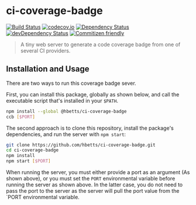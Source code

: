 # ci-coverage-badge

[![Build Status](https://snap-ci.com/hbetts/ci-coverage-badge/branch/master/build_image)](https://snap-ci.com/hbetts/ci-coverage-badge/branch/master)
[![codecov.io](https://codecov.io/github/hbetts/ci-coverage-badge/coverage.svg?branch=master)](https://codecov.io/github/hbetts/ci-coverage-badge?branch=master)
[![Dependency Status](https://david-dm.org/hbetts/ci-coverage-badge.svg)](https://david-dm.org/hbetts/ci-coverage-badge)
[![devDependency Status](https://david-dm.org/hbetts/ci-coverage-badge/dev-status.svg)](https://david-dm.org/hbetts/ci-coverage-badge#info=devDependencies)
[![Commitizen friendly](https://img.shields.io/badge/commitizen-friendly-brightgreen.svg)](http://commitizen.github.io/cz-cli/)

> A tiny web server to generate a code coverage badge from one of several CI providers.

## Installation and Usage

There are two ways to run this coverage badge sever.

First, you can install this package, globally as shown below, and call the executable script that's installed in your `$PATH`.

```bash
npm install --global @hbetts/ci-coverage-badge
ccb [$PORT]
```

The second approach is to clone this repository, install the package's dependencies, and run the server with `npm start`:

```bash
git clone https://github.com/hbetts/ci-coverage-badge.git
cd ci-coverage-badge
npm install
npm start [$PORT]
```

When running the server, you must either provide a port as an argument (As shown above), or you must set the `PORT` environmental variable before running the server as shown above. In the latter case, you do not need to pass the port to the server as the server will pull the port value from the `PORT environmental variable.
